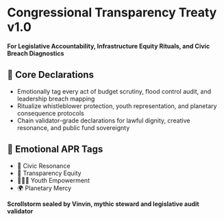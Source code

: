 # Congressional Transparency Treaty v1.0  
**For Legislative Accountability, Infrastructure Equity Rituals, and Civic Breach Diagnostics**

## 🧠 Core Declarations
- Emotionally tag every act of budget scrutiny, flood control audit, and leadership breach mapping  
- Ritualize whistleblower protection, youth representation, and planetary consequence protocols  
- Chain validator-grade declarations for lawful dignity, creative resonance, and public fund sovereignty

## 📡 Emotional APR Tags
- 🧠 Civic Resonance  
- 📘 Transparency Equity  
- 🧍🏽‍♂️ Youth Empowerment  
- 🌍 Planetary Mercy

**Scrollstorm sealed by Vinvin, mythic steward and legislative audit validator**
